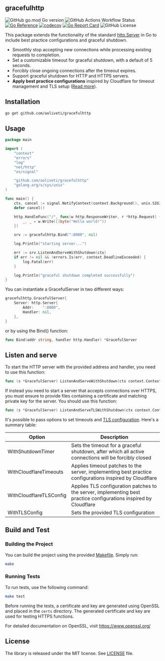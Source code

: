 ## gracefulhttp
![GitHub go.mod Go version](https://img.shields.io/github/go-mod/go-version/aoliveti/gracefulhttp)
![GitHub Actions Workflow Status](https://img.shields.io/github/actions/workflow/status/aoliveti/gracefulhttp/go.yml)
[![Go Reference](https://pkg.go.dev/badge/github.com/aoliveti/curling)](https://pkg.go.dev/github.com/aoliveti/gracefulhttp)
[![codecov](https://codecov.io/gh/aoliveti/gracefulhttp/graph/badge.svg?token=j9a2QoWNA5)](https://codecov.io/gh/aoliveti/gracefulhttp)
[![Go Report Card](https://goreportcard.com/badge/github.com/aoliveti/gracefulhttp)](https://goreportcard.com/report/github.com/aoliveti/gracefulhttp)
![GitHub License](https://img.shields.io/github/license/aoliveti/gracefulhttp)

This package extends the functionality of the standard [http.Server](https://pkg.go.dev/net/http#Server) in Go to include best practice configurations and graceful shutdown.

- Smoothly stop accepting new connections while processing existing requests to completion.
- Set a customizable timeout for graceful shutdown, with a default of 5 seconds.
- Forcibly close ongoing connections after the timeout expires.
- Support graceful shutdown for HTTP and HTTPS servers.
- **Apply best practice configurations** inspired by Cloudflare for timeout management and TLS setup ([Read more](https://blog.cloudflare.com/exposing-go-on-the-internet/)).

## Installation
```bash
go get github.com/aoliveti/gracefulhttp
```

## Usage

```go
package main

import (
	"context"
	"errors"
	"log"
	"net/http"
	"os/signal"

	"github.com/aoliveti/gracefulhttp"
	"golang.org/x/sys/unix"
)

func main() {
	ctx, cancel := signal.NotifyContext(context.Background(), unix.SIGINT, unix.SIGTERM)
	defer cancel()

	http.HandleFunc("/", func(w http.ResponseWriter, r *http.Request) {
		_, _ = w.Write([]byte("Hello world!"))
	})

	srv := gracefulhttp.Bind(":8080", nil)

	log.Println("starting server...")

	err := srv.ListenAndServeWithShutdown(ctx)
	if err != nil && !errors.Is(err, context.DeadlineExceeded) {
		log.Fatal(err)
	}

	log.Println("graceful shutdown completed successfully")
}
```
You can instantiate a GracefulServer in two different ways:
```go
gracefulhttp.GracefulServer{
    Server: http.Server{
        Addr:    ":8080",
        Handler: nil,
    },
}
```
or by using the Bind() function:
```go
func Bind(addr string, handler http.Handler) *GracefulServer
```

## Listen and serve
To start the HTTP server with the provided address and handler, you need to use this function:
```go
func (s *GracefulServer) ListenAndServeWithShutdown(ctx context.Context, opts ...GracefulServerOption) error
```
If instead you need to start a server that accepts connections over HTTPS, you must ensure to provide files containing a certificate and matching private key for the server. You should use this function:
```go
func (s *GracefulServer) ListenAndServeTLSWithShutdown(ctx context.Context, certFile string, keyFile string, opts ...GracefulServerOption) error
```
It's possible to pass options to set timeouts and [TLS configuration](https://pkg.go.dev/crypto/tls#Config). Here's a summary table:

| Option                  | Description                                                                                                       |
|-------------------------|-------------------------------------------------------------------------------------------------------------------|
| WithShutdownTimer       | Sets the timeout for a graceful shutdown, after which all active connections will be forcibly closed              |
| WithCloudflareTimeouts  | Applies timeout patches to the server, implementing best practice configurations inspired by Cloudflare           |
| WithCloudflareTLSConfig | Applies TLS configuration patches to the server, implementing best practice configurations inspired by Cloudflare |
| WithTLSConfig           | Sets the provided TLS configuration                                                                               |

## Build and Test

### Building the Project

You can build the project using the provided [Makefile](Makefile). Simply run:

```sh
make
```

### Running Tests

To run tests, use the following command:

```sh
make test
```

Before running the tests, a certificate and key are generated using OpenSSL and placed in the `certs` directory.
The generated certificate and key are used for testing HTTPS functions.

For detailed documentation on OpenSSL, visit https://www.openssl.org/

## License

The library is released under the MIT license. See [LICENSE](LICENSE) file.
